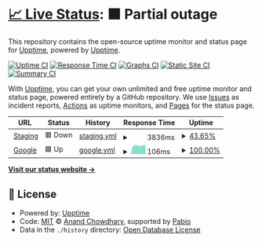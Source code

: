 # [📈 Live Status](https://demo.upptime.js.org): <!--live status--> **🟧 Partial outage**

This repository contains the open-source uptime monitor and status page for [Upptime](https://upptime.js.org), powered by [Upptime](https://github.com/upptime/upptime).

[![Uptime CI](https://github.com/faizzhafizudin/upptime-test/workflows/Uptime%20CI/badge.svg)](https://github.com/faizzhafizudin/upptime-test/actions?query=workflow%3A%22Uptime+CI%22)
[![Response Time CI](https://github.com/faizzhafizudin/upptime-test/workflows/Response%20Time%20CI/badge.svg)](https://github.com/faizzhafizudin/upptime-test/actions?query=workflow%3A%22Response+Time+CI%22)
[![Graphs CI](https://github.com/faizzhafizudin/upptime-test/workflows/Graphs%20CI/badge.svg)](https://github.com/faizzhafizudin/upptime-test/actions?query=workflow%3A%22Graphs+CI%22)
[![Static Site CI](https://github.com/faizzhafizudin/upptime-test/workflows/Static%20Site%20CI/badge.svg)](https://github.com/faizzhafizudin/upptime-test/actions?query=workflow%3A%22Static+Site+CI%22)
[![Summary CI](https://github.com/faizzhafizudin/upptime-test/workflows/Summary%20CI/badge.svg)](https://github.com/faizzhafizudin/upptime-test/actions?query=workflow%3A%22Summary+CI%22)

With [Upptime](https://upptime.js.org), you can get your own unlimited and free uptime monitor and status page, powered entirely by a GitHub repository. We use [Issues](https://github.com/upptime/upptime/issues) as incident reports, [Actions](https://github.com/faizzhafizudin/upptime-test/actions) as uptime monitors, and [Pages](https://demo.upptime.js.org) for the status page.

<!--start: status pages-->
<!-- This summary is generated by Upptime (https://github.com/upptime/upptime) -->
<!-- Do not edit this manually, your changes will be overwritten -->
<!-- prettier-ignore -->
| URL | Status | History | Response Time | Uptime |
| --- | ------ | ------- | ------------- | ------ |
| <img alt="" src="https://icons.duckduckgo.com/ip3/devdroid.petronas.com.ico" height="13"> [Staging](https://devdroid.petronas.com/#/home) | 🟥 Down | [staging.yml](https://github.com/faizhaffizudin/upptime-test/commits/HEAD/history/staging.yml) | <details><summary><img alt="Response time graph" src="./graphs/staging/response-time-week.png" height="20"> 3836ms</summary><br><a href="https://faizzhafizudin.github.io/upptime-test/history/staging"><img alt="Response time 3002" src="https://img.shields.io/endpoint?url=https%3A%2F%2Fraw.githubusercontent.com%2Ffaizhaffizudin%2Fupptime-test%2FHEAD%2Fapi%2Fstaging%2Fresponse-time.json"></a><br><a href="https://faizzhafizudin.github.io/upptime-test/history/staging"><img alt="24-hour response time 889" src="https://img.shields.io/endpoint?url=https%3A%2F%2Fraw.githubusercontent.com%2Ffaizhaffizudin%2Fupptime-test%2FHEAD%2Fapi%2Fstaging%2Fresponse-time-day.json"></a><br><a href="https://faizzhafizudin.github.io/upptime-test/history/staging"><img alt="7-day response time 3836" src="https://img.shields.io/endpoint?url=https%3A%2F%2Fraw.githubusercontent.com%2Ffaizhaffizudin%2Fupptime-test%2FHEAD%2Fapi%2Fstaging%2Fresponse-time-week.json"></a><br><a href="https://faizzhafizudin.github.io/upptime-test/history/staging"><img alt="30-day response time 3002" src="https://img.shields.io/endpoint?url=https%3A%2F%2Fraw.githubusercontent.com%2Ffaizhaffizudin%2Fupptime-test%2FHEAD%2Fapi%2Fstaging%2Fresponse-time-month.json"></a><br><a href="https://faizzhafizudin.github.io/upptime-test/history/staging"><img alt="1-year response time 3002" src="https://img.shields.io/endpoint?url=https%3A%2F%2Fraw.githubusercontent.com%2Ffaizhaffizudin%2Fupptime-test%2FHEAD%2Fapi%2Fstaging%2Fresponse-time-year.json"></a></details> | <details><summary><a href="https://faizzhafizudin.github.io/upptime-test/history/staging">43.65%</a></summary><a href="https://faizzhafizudin.github.io/upptime-test/history/staging"><img alt="All-time uptime 79.86%" src="https://img.shields.io/endpoint?url=https%3A%2F%2Fraw.githubusercontent.com%2Ffaizhaffizudin%2Fupptime-test%2FHEAD%2Fapi%2Fstaging%2Fuptime.json"></a><br><a href="https://faizzhafizudin.github.io/upptime-test/history/staging"><img alt="24-hour uptime 68.58%" src="https://img.shields.io/endpoint?url=https%3A%2F%2Fraw.githubusercontent.com%2Ffaizhaffizudin%2Fupptime-test%2FHEAD%2Fapi%2Fstaging%2Fuptime-day.json"></a><br><a href="https://faizzhafizudin.github.io/upptime-test/history/staging"><img alt="7-day uptime 43.65%" src="https://img.shields.io/endpoint?url=https%3A%2F%2Fraw.githubusercontent.com%2Ffaizhaffizudin%2Fupptime-test%2FHEAD%2Fapi%2Fstaging%2Fuptime-week.json"></a><br><a href="https://faizzhafizudin.github.io/upptime-test/history/staging"><img alt="30-day uptime 79.86%" src="https://img.shields.io/endpoint?url=https%3A%2F%2Fraw.githubusercontent.com%2Ffaizhaffizudin%2Fupptime-test%2FHEAD%2Fapi%2Fstaging%2Fuptime-month.json"></a><br><a href="https://faizzhafizudin.github.io/upptime-test/history/staging"><img alt="1-year uptime 79.86%" src="https://img.shields.io/endpoint?url=https%3A%2F%2Fraw.githubusercontent.com%2Ffaizhaffizudin%2Fupptime-test%2FHEAD%2Fapi%2Fstaging%2Fuptime-year.json"></a></details>
| <img alt="" src="https://icons.duckduckgo.com/ip3/www.google.com.ico" height="13"> [Google](https://www.google.com) | 🟩 Up | [google.yml](https://github.com/faizhaffizudin/upptime-test/commits/HEAD/history/google.yml) | <details><summary><img alt="Response time graph" src="./graphs/google/response-time-week.png" height="20"> 106ms</summary><br><a href="https://faizzhafizudin.github.io/upptime-test/history/google"><img alt="Response time 122" src="https://img.shields.io/endpoint?url=https%3A%2F%2Fraw.githubusercontent.com%2Ffaizhaffizudin%2Fupptime-test%2FHEAD%2Fapi%2Fgoogle%2Fresponse-time.json"></a><br><a href="https://faizzhafizudin.github.io/upptime-test/history/google"><img alt="24-hour response time 75" src="https://img.shields.io/endpoint?url=https%3A%2F%2Fraw.githubusercontent.com%2Ffaizhaffizudin%2Fupptime-test%2FHEAD%2Fapi%2Fgoogle%2Fresponse-time-day.json"></a><br><a href="https://faizzhafizudin.github.io/upptime-test/history/google"><img alt="7-day response time 106" src="https://img.shields.io/endpoint?url=https%3A%2F%2Fraw.githubusercontent.com%2Ffaizhaffizudin%2Fupptime-test%2FHEAD%2Fapi%2Fgoogle%2Fresponse-time-week.json"></a><br><a href="https://faizzhafizudin.github.io/upptime-test/history/google"><img alt="30-day response time 122" src="https://img.shields.io/endpoint?url=https%3A%2F%2Fraw.githubusercontent.com%2Ffaizhaffizudin%2Fupptime-test%2FHEAD%2Fapi%2Fgoogle%2Fresponse-time-month.json"></a><br><a href="https://faizzhafizudin.github.io/upptime-test/history/google"><img alt="1-year response time 122" src="https://img.shields.io/endpoint?url=https%3A%2F%2Fraw.githubusercontent.com%2Ffaizhaffizudin%2Fupptime-test%2FHEAD%2Fapi%2Fgoogle%2Fresponse-time-year.json"></a></details> | <details><summary><a href="https://faizzhafizudin.github.io/upptime-test/history/google">100.00%</a></summary><a href="https://faizzhafizudin.github.io/upptime-test/history/google"><img alt="All-time uptime 100.00%" src="https://img.shields.io/endpoint?url=https%3A%2F%2Fraw.githubusercontent.com%2Ffaizhaffizudin%2Fupptime-test%2FHEAD%2Fapi%2Fgoogle%2Fuptime.json"></a><br><a href="https://faizzhafizudin.github.io/upptime-test/history/google"><img alt="24-hour uptime 100.00%" src="https://img.shields.io/endpoint?url=https%3A%2F%2Fraw.githubusercontent.com%2Ffaizhaffizudin%2Fupptime-test%2FHEAD%2Fapi%2Fgoogle%2Fuptime-day.json"></a><br><a href="https://faizzhafizudin.github.io/upptime-test/history/google"><img alt="7-day uptime 100.00%" src="https://img.shields.io/endpoint?url=https%3A%2F%2Fraw.githubusercontent.com%2Ffaizhaffizudin%2Fupptime-test%2FHEAD%2Fapi%2Fgoogle%2Fuptime-week.json"></a><br><a href="https://faizzhafizudin.github.io/upptime-test/history/google"><img alt="30-day uptime 100.00%" src="https://img.shields.io/endpoint?url=https%3A%2F%2Fraw.githubusercontent.com%2Ffaizhaffizudin%2Fupptime-test%2FHEAD%2Fapi%2Fgoogle%2Fuptime-month.json"></a><br><a href="https://faizzhafizudin.github.io/upptime-test/history/google"><img alt="1-year uptime 100.00%" src="https://img.shields.io/endpoint?url=https%3A%2F%2Fraw.githubusercontent.com%2Ffaizhaffizudin%2Fupptime-test%2FHEAD%2Fapi%2Fgoogle%2Fuptime-year.json"></a></details>

<!--end: status pages-->

[**Visit our status website →**](https://demo.upptime.js.org)

## 📄 License

- Powered by: [Upptime](https://github.com/upptime/upptime)
- Code: [MIT](./LICENSE) © [Anand Chowdhary](https://anandchowdhary.com), supported by [Pabio](https://pabio.com)
- Data in the `./history` directory: [Open Database License](https://opendatacommons.org/licenses/odbl/1-0/)
